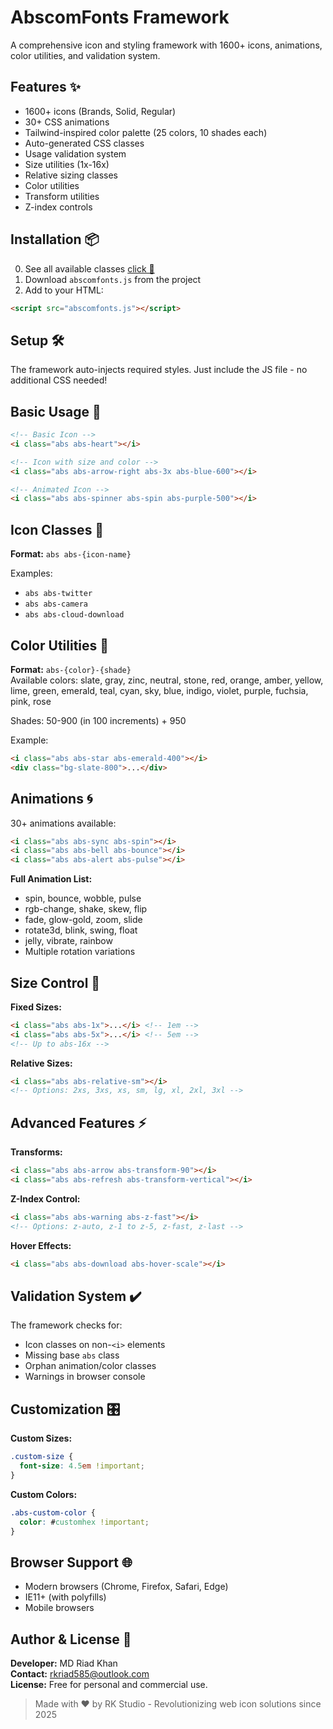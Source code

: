 # AbscomFonts Framework

A comprehensive icon and styling framework with 1600+ icons, animations, color utilities, and validation system.

## Features ✨
- 1600+ icons (Brands, Solid, Regular)
- 30+ CSS animations
- Tailwind-inspired color palette (25 colors, 10 shades each)
- Auto-generated CSS classes
- Usage validation system
- Size utilities (1x-16x)
- Relative sizing classes
- Color utilities
- Transform utilities
- Z-index controls

## Installation 📦
0. See all available classes [click 📖](https://github.com/rkstudio585/AbscomFonts/blob/main/css-classes.txt) 
1. Download `abscomfonts.js` from the project
2. Add to your HTML:
```html
<script src="abscomfonts.js"></script>
```

## Setup 🛠️
The framework auto-injects required styles. Just include the JS file - no additional CSS needed!

## Basic Usage 🔧
```html
<!-- Basic Icon -->
<i class="abs abs-heart"></i>

<!-- Icon with size and color -->
<i class="abs abs-arrow-right abs-3x abs-blue-600"></i>

<!-- Animated Icon -->
<i class="abs abs-spinner abs-spin abs-purple-500"></i>
```

## Icon Classes 🎨
**Format:** `abs abs-{icon-name}`

Examples:
- `abs abs-twitter`
- `abs abs-camera`
- `abs abs-cloud-download`

## Color Utilities 🌈
**Format:** `abs-{color}-{shade}`  
Available colors: slate, gray, zinc, neutral, stone, red, orange, amber, yellow, lime, green, emerald, teal, cyan, sky, blue, indigo, violet, purple, fuchsia, pink, rose

Shades: 50-900 (in 100 increments) + 950

Example:
```html
<i class="abs abs-star abs-emerald-400"></i>
<div class="bg-slate-800">...</div>
```

## Animations 🌀
30+ animations available:

```html
<i class="abs abs-sync abs-spin"></i>
<i class="abs abs-bell abs-bounce"></i>
<i class="abs abs-alert abs-pulse"></i>
```

**Full Animation List:**
- spin, bounce, wobble, pulse
- rgb-change, shake, skew, flip
- fade, glow-gold, zoom, slide
- rotate3d, blink, swing, float
- jelly, vibrate, rainbow
- Multiple rotation variations

## Size Control 📏
**Fixed Sizes:**
```html
<i class="abs abs-1x">...</i> <!-- 1em -->
<i class="abs abs-5x">...</i> <!-- 5em -->
<!-- Up to abs-16x -->
```

**Relative Sizes:**
```html
<i class="abs abs-relative-sm"></i>
<!-- Options: 2xs, 3xs, xs, sm, lg, xl, 2xl, 3xl -->
```

## Advanced Features ⚡

**Transforms:**
```html
<i class="abs abs-arrow abs-transform-90"></i>
<i class="abs abs-refresh abs-transform-vertical"></i>
```

**Z-Index Control:**
```html
<i class="abs abs-warning abs-z-fast"></i>
<!-- Options: z-auto, z-1 to z-5, z-fast, z-last -->
```

**Hover Effects:**
```html
<i class="abs abs-download abs-hover-scale"></i>
```

## Validation System ✔️
The framework checks for:
- Icon classes on non-`<i>` elements
- Missing base `abs` class
- Orphan animation/color classes
- Warnings in browser console

## Customization 🎛️
**Custom Sizes:**
```css
.custom-size {
  font-size: 4.5em !important;
}
```

**Custom Colors:**
```css
.abs-custom-color {
  color: #customhex !important;
}
```

## Browser Support 🌐
- Modern browsers (Chrome, Firefox, Safari, Edge)
- IE11+ (with polyfills)
- Mobile browsers

## Author & License 📄
**Developer:** MD Riad Khan  
**Contact:** [rkriad585@outlook.com](mailto:rkriad585@outlook.com)  
**License:** Free for personal and commercial use.

> Made with ❤️ by RK Studio - Revolutionizing web icon solutions since 2025
